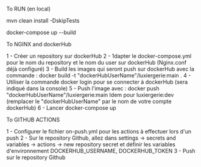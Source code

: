 To RUN (en local)

mvn clean install -DskipTests

docker-compose up --build

To NGINX and dockerHub

1 - Créer un repository sur dockerHub
2 - 1dapter le docker-compose.yml pour le nom du repository et le nom du user sur dockerHub
(Nginx.conf déjà configuré)
3 - Build les images qui seront push sur dockerHub avec la commande : docker build -t "dockerHubUserName"/luxiergerie:main .
4 - Utiliser la commande docker login pour se connecter à dockerHub (sera indiqué dans la console)
5 - Push l'image avec : docker push "dockerHubUserName"/luxiergerie:main
Idem pour luxiergerie:dev
(remplacer le "dockerHubUserName" par le nom de votre compte dockerHub)
6 - Lancer docker-compose up

To GITHUB ACTIONS

1 - Configurer le fichier on-push.yml pour les actions à effectuer lors d'un push
2 - Sur le repository Github, allez dans settings -> secrets and variables -> actions -> new repository secret
et définir les variables d'environnement DOCKERHUB_USERNAME, DOCKERHUB_TOKEN
3 - Push sur le repository Github
